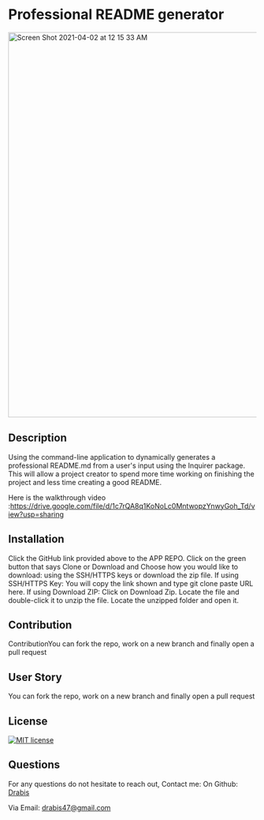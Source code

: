 # Professional README generator
<img width="780" alt="Screen Shot 2021-04-02 at 12 15 33 AM" src="https://user-images.githubusercontent.com/76567790/113379849-a465de80-9348-11eb-9277-6dee653de1c2.png">


  ## Description
  Using the command-line application to dynamically generates a professional README.md from a user's input using the Inquirer package. This will allow a project creator to spend more time working on finishing the project and less time creating a good README.
  
  Here is the walkthrough video :https://drive.google.com/file/d/1c7rQA8q1KoNoLc0MntwopzYnwyGoh_Td/view?usp=sharing

  ## Installation
  Click the GitHub link provided above to the APP REPO. Click on the green button that says Clone or Download and Choose how you would like to download: using the SSH/HTTPS keys or download the zip file. If using SSH/HTTPS Key: You will copy the link shown and type git clone paste URL here. If using Download ZIP: Click on Download Zip. Locate the file and double-click it to unzip the file. Locate the unzipped folder and open it.

  ## Contribution
  ContributionYou can fork the repo, work on a new branch and finally open a pull request

  ## User Story
  You can fork the repo, work on a new branch and finally open a pull request

  ## License
  [![MIT license](https://img.shields.io/badge/License-MIT-blue.svg)](https://lbesson.mit-license.org/)
  

  ## Questions
  For any questions do not hesitate to reach out,
  Contact me:
  On Github: [Drabis](https://github.com/Drabis) 

  Via Email: [drabis47@gmail.com](drabo.aboulaye88@gmail.com)

